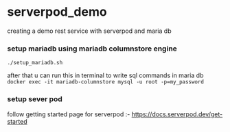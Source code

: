 # serverpod_demo
creating a demo rest service with serverpod and maria db

### setup mariadb using mariadb columnstore engine 
 ` ./setup_mariadb.sh `
 
after that u can run this in terminal to write sql commands in maria db  
` docker exec -it mariadb-columnstore mysql -u root -p=my_password `

### setup sever pod
follow getting started page for serverpod :- https://docs.serverpod.dev/get-started